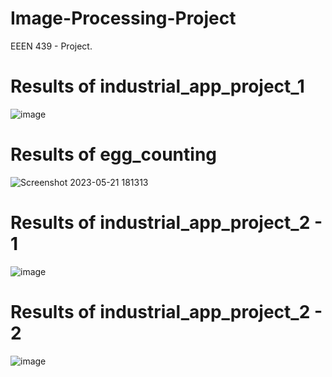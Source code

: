 # Image-Processing-Project
EEEN 439 - Project.


# Results of industrial_app_project_1
![image](https://github.com/MertBalkan/Image-Processing-Project/assets/43827959/237f6472-104c-4dbf-99a4-305654a95b18)

# Results of egg_counting
![Screenshot 2023-05-21 181313](https://github.com/MertBalkan/Image-Processing-Project/assets/43827959/c3205acc-a120-48ed-8c81-a44581d81489)

# Results of industrial_app_project_2 - 1
![image](https://github.com/MertBalkan/Image-Processing-Project/assets/43827959/7d909494-f5c4-4175-9c45-f4ca3d098e8e)

# Results of industrial_app_project_2 - 2
![image](https://github.com/MertBalkan/Image-Processing-Project/assets/43827959/0d0347b6-0a26-4ac1-ba32-a071e3020166)

